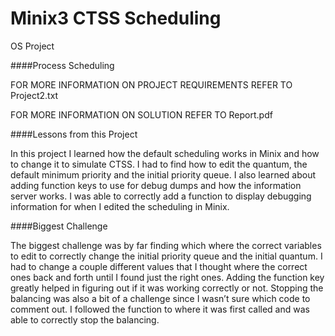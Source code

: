 Minix3 CTSS Scheduling
======================
 OS Project


####Process Scheduling

FOR MORE INFORMATION ON PROJECT REQUIREMENTS REFER TO Project2.txt

FOR MORE INFORMATION ON SOLUTION REFER TO Report.pdf

####Lessons from this Project

In this project I learned how the default scheduling works in Minix and how to change it to simulate CTSS. I had to find how to edit the quantum, the default minimum priority and the initial priority queue. I also learned about adding function keys to use for debug dumps and how the information server works. I was able to correctly add a function to display debugging information for when I edited the scheduling in Minix.


####Biggest Challenge

The biggest challenge was by far finding which where the correct variables to edit to correctly change the initial priority queue and the initial quantum. I had to change a couple different values that I thought where the correct ones back and forth until I found just the right ones. Adding the function key greatly helped in figuring out if it was working correctly or not. Stopping the balancing was also a bit of a challenge since I wasn’t sure which code to comment out. I followed the function to where it was first called and was able to correctly stop the balancing.
